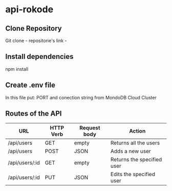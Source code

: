 # api-rokode


## Clone Repository  
Git clone - repositorie's link -  

## Install dependencies  
npm install  

## Create .env file  
In this file put: PORT and conection string from MondoDB Cloud Cluster 

## Routes of the API  
|       URL       |    HTTP Verb  | Request body  |            Action           |
| -------------   | ------------- | ------------- | --------------------------- |
|  /api/users     |     GET       |     empty     | Returns all the users       |
| /api/users      |     POST      |     JSON      | Adds a new user             | 
| /api/users/:id  |     GET       |     empty     | Returns the specified user  |
| /api/users/:id  |     PUT       |     JSON      | Edits the specified user    |
